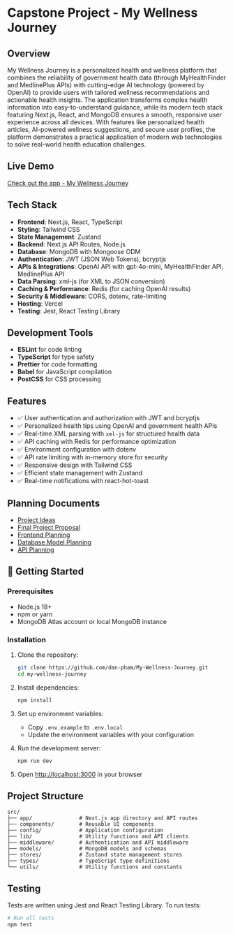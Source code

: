 # Capstone Project - My Wellness Journey

## Overview
My Wellness Journey is a personalized health and wellness platform that combines the reliability of government health data (through MyHealthFinder and MedlinePlus APIs) with cutting-edge AI technology (powered by OpenAI) to provide users with tailored wellness recommendations and actionable health insights. The application transforms complex health information into easy-to-understand guidance, while its modern tech stack featuring Next.js, React, and MongoDB ensures a smooth, responsive user experience across all devices. With features like personalized health articles, AI-powered wellness suggestions, and secure user profiles, the platform demonstrates a practical application of modern web technologies to solve real-world health education challenges.

## Live Demo
[Check out the app - My Wellness Journey](https://my-wellness-journey.vercel.app/)

## Tech Stack
- **Frontend**: Next.js, React, TypeScript
- **Styling**: Tailwind CSS
- **State Management**: Zustand
- **Backend**: Next.js API Routes, Node.js
- **Database**: MongoDB with Mongoose ODM
- **Authentication**: JWT (JSON Web Tokens), bcryptjs
- **APIs & Integrations**: OpenAI API with gpt-4o-mini, MyHealthFinder API, MedlinePlus API
- **Data Parsing**: xml-js (for XML to JSON conversion)
- **Caching & Performance**: Redis (for caching OpenAI results)
- **Security & Middleware**: CORS, dotenv, rate-limiting
- **Hosting**: Vercel
- **Testing**: Jest, React Testing Library

## Development Tools
- **ESLint** for code linting
- **TypeScript** for type safety
- **Prettier** for code formatting
- **Babel** for JavaScript compilation
- **PostCSS** for CSS processing

## Features
- ✅ User authentication and authorization with JWT and bcryptjs
- ✅ Personalized health tips using OpenAI and government health APIs
- ✅ Real-time XML parsing with `xml-js` for structured health data
- ✅ API caching with Redis for performance optimization
- ✅ Environment configuration with dotenv
- ✅ API rate limiting with in-memory store for security
- ✅ Responsive design with Tailwind CSS
- ✅ Efficient state management with Zustand
- ✅ Real-time notifications with react-hot-toast

## Planning Documents
- [Project Ideas](./planning/Capstone%20Project%20Ideas.pdf)
- [Final Project Proposal](./planning/Project%20Proposal.pdf)
- [Frontend Planning](./planning/User%20Flow%20Diagrams.pdf)
- [Database Model Planning](./planning/Database%20Model%20Diagram.pdf)
- [API Planning](./planning/API.pdf)


## 🚀 Getting Started

### Prerequisites
- Node.js 18+
- npm or yarn
- MongoDB Atlas account or local MongoDB instance

### Installation

1. Clone the repository:
   ```bash
   git clone https://github.com/dan-pham/My-Wellness-Journey.git
   cd my-wellness-journey
   ```

2. Install dependencies:
   ```bash
   npm install
   ```

3. Set up environment variables:
   - Copy `.env.example` to `.env.local`
   - Update the environment variables with your configuration

4. Run the development server:
   ```bash
   npm run dev
   ```

5. Open [http://localhost:3000](http://localhost:3000) in your browser

## Project Structure
```
src/
├── app/               # Next.js app directory and API routes
├── components/        # Reusable UI components
├── config/            # Application configuration
├── lib/               # Utility functions and API clients
├── middleware/        # Authentication and API middleware
├── models/            # MongoDB models and schemas
├── stores/            # Zustand state management stores
├── types/             # TypeScript type definitions
└── utils/             # Utility functions and constants
```

## Testing
Tests are written using Jest and React Testing Library. To run tests:

```bash
# Run all tests
npm test
```
